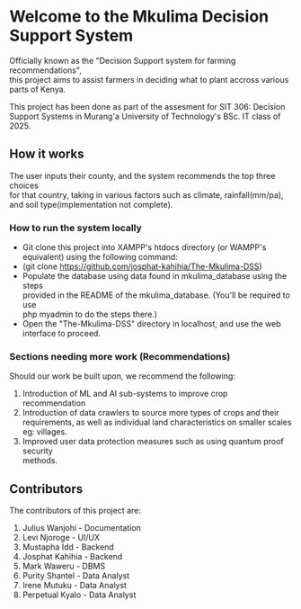 # Welcome to the Mkulima Decision Support System
Officially known as the "Decision Support system for farming recommendations",\
 this project aims to assist farmers in deciding what to plant accross various\
 parts of Kenya.

This project has been done as part of the assesment for SIT 306: Decision\
 Support Systems in Murang'a University of Technology's BSc. IT class of\
 2025.

## How it works
The user inputs their county, and the system recommends the top three choices\
 for that country, taking in various factors such as climate, rainfall(mm/pa),\
 and soil type(implementation not complete).

### How to run the system locally
- Git clone this project into XAMPP's htdocs directory (or WAMPP's equivalent) using the following command:
- (git clone https://github.com/josphat-kahihia/The-Mkulima-DSS)
- Populate the database using data found in mkulima_database using the steps\
 provided in the README of the mkulima_database. (You'll be required to use\
 php myadmin to do the steps there.)
- Open the "The-Mkulima-DSS" directory in localhost, and use the web interface to proceed.

### Sections needing more work (Recommendations)
Should our work be built upon, we recommend the following:
1. Introduction of ML and AI sub-systems to improve crop recommendation
2. Introduction of data crawlers to source more types of crops and their\
 requirements, as well as individual land characteristics on smaller scales\
 eg: villages.
3. Improved user data protection measures such as using quantum proof security\
 methods.

## Contributors
The contributors of this project are:
1. Julius Wanjohi - Documentation
2. Levi Njoroge - UI/UX
3. Mustapha Idd - Backend
4. Josphat Kahihia - Backend
5. Mark Waweru - DBMS
6. Purity Shantel - Data Analyst
7. Irene Mutuku - Data Analyst
8. Perpetual Kyalo - Data Analyst